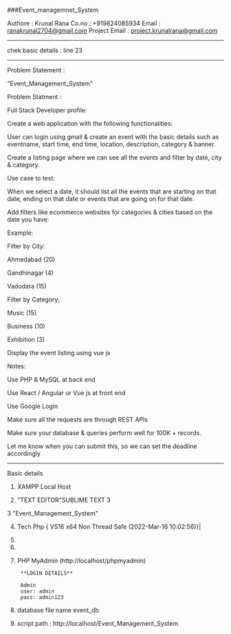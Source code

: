 ###Event_managemnet_System

Authore : Krunal Rana 
Co.no :   +919824085934
Email :   ranakrunal2704@gmail.com 
Project Email : project.krunalrana@gmail.com 

*****************************************************************
chek basic details  : line 23 

*********************************************************************
Problem Statement : 

"Event_Management_System"

Problem Statment :

Full Stack Developer profile: 


Create a web application with the following functionalities:

User can login using gmail & create an event with the basic details such as eventname, start time, end time, location, description, category & banner. 

Create a listing page where we can see all the events and filter by date, city & category. 

Use case to test: 

When we select a date, it should list all the events that are starting on that date, ending on that date or events that are going on for that date. 

Add filters like ecommerce websites for categories & cities based on the date you have: 

Example: 

Filter by City:

Ahmedabad (20)

Gandhinagar (4) 

Vadodara (15)

Filter by Category; 

Music (15)

Business (10)

Exhibition (3)

Display the event listing using vue js 



Notes: 

Use PHP & MySQL at back end

Use React / Angular or Vue js at front end 

Use Google Login 

Make sure all the requests are through REST APIs 

Make sure your database & queries perform well for 100K + records. 

Let me know when you can submit this, so we can set the deadline accordingly



*************************************************************************************************** 

Basic details  

1. XAMPP Local Host 

2. "TEXT EDITOR"SUBLIME TEXT 3

3 "Event_Management_System"

4. Tech
	 Php { VS16 x64 Non Thread Safe (2022-Mar-16 10:02:56)}| 

5. 

6.

7. PHP MyAdmin (http://localhost/phpmyadmin)
	
		**LOGIN DETAILS** 
		
		Admin
		user: admin
		pass: admin123

8. database file name event_db

9. script path : http://localhost/Event_Management_System





